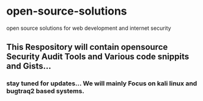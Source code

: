 open-source-solutions
=====================

open source solutions for web development and internet security

## This Respository will contain opensource Security Audit Tools and Various code snippits and Gists...

### stay tuned for updates... We will mainly Focus on kali linux and bugtraq2 based systems.

